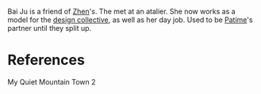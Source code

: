Bai Ju is a friend of [Zhen](Zhen.md)'s. The met at an atalier. She now works as a model for the [design collective](Groups/design%20collective.md), as well as her day job. Used to be [Patime](Patime.md)'s partner until they split up.

# References
My Quiet Mountain Town 2